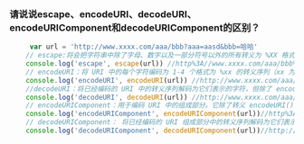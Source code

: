 <!--
 * @Description: In User Settings Edit
 * @Author: your name
 * @Date: 2019-08-16 10:05:40
 * @LastEditTime : 2020-01-22 15:29:44
 * @LastEditors  : Please set LastEditors
 -->
### 请说说escape、encodeURI、decodeURI、encodeURIComponent和decodeURIComponent的区别？

```js
     var url = 'http://www.xxxx.com/aaa/bbb?aaa=aasd&bbb=哈哈'
    // escape:将会把字符串中除了字母、数字以及一部分符号以外的所有转义为 %XX 格式的转义序列，
    console.log('escape', escape(url)) //http%3A//www.xxxx.com/aaa/bbb%3Faaa%3Daasd%26bbb%3D%u54C8%u54C8
    // encodeURI：将 URI 中的每个字符编码为 1-4 个格式为 %xx 的转义序列（xx 为十六进制数），但不包括 ASCII 数字、字母、URL 分隔符（/、?、,、&、...）、以及其他部分 ASCII 字符。
    console.log('encodeURI', encodeURI(url)) //http://www.xxxx.com/aaa/bbb?aaa=aasd&bbb=%E5%93%88%E5%93%88
    //decodeURI：将已经编码的 URI 中的转义序列解码为它们表示的字符，但除了 encodeURI() 不会编码的字符。
    console.log('decodeURI', decodeURI(url)) //http://www.xxxx.com/aaa/bbb?aaa=aasd&bbb=哈哈
    // encodeURIComponent：用于编码 URI 中的组成部分。它除了转义 encodeURI() 指定的字符，还会转义 URL 分隔符（/、?、,、&、...）
    console.log('encodeURIComponent', encodeURIComponent(url))//http%3A%2F%2Fwww.xxxx.com%2Faaa%2Fbbb%3Faaa%3Daasd%26bbb%3D%E5%93%88%E5%93%88
    // decodeURIComponent： 将已经编码的 URI 组成部分中的转义序列解码为它们表示的字符，但除了 encodeURIComponent() 不会编码的字符
    console.log('decodeURIComponent', decodeURIComponent(url))//http://www.xxxx.com/aaa/bbb?aaa=aasd&bbb=哈哈
```